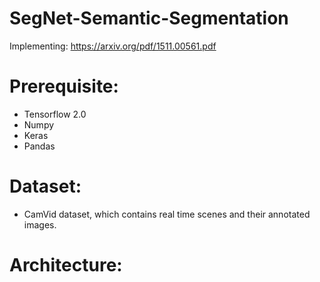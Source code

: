 # SegNet-Semantic-Segmentation

Implementing:  https://arxiv.org/pdf/1511.00561.pdf

# Prerequisite:
* Tensorflow 2.0
* Numpy
* Keras
* Pandas

# Dataset:
* CamVid dataset, which contains real time scenes and their annotated images.

# Architecture:

